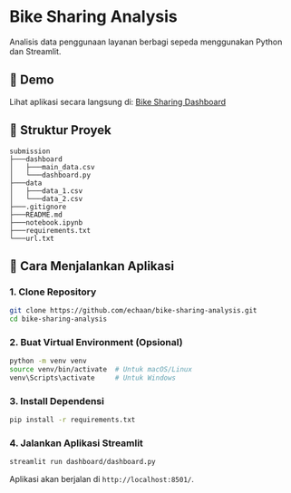 # Bike Sharing Analysis

Analisis data penggunaan layanan berbagi sepeda menggunakan Python dan Streamlit.

## 📌 Demo

Lihat aplikasi secara langsung di: [Bike Sharing Dashboard](https://echaan-bike-dashboard.streamlit.app/)

## 📂 Struktur Proyek

```
submission
├───dashboard
│   ├───main_data.csv
│   └───dashboard.py
├───data
│   ├───data_1.csv
│   └───data_2.csv
├───.gitignore
├───README.md
├───notebook.ipynb
├───requirements.txt
└───url.txt
```

## 🚀 Cara Menjalankan Aplikasi

### 1. Clone Repository
```bash
git clone https://github.com/echaan/bike-sharing-analysis.git
cd bike-sharing-analysis
```

### 2. Buat Virtual Environment (Opsional)
```bash
python -m venv venv
source venv/bin/activate  # Untuk macOS/Linux
venv\Scripts\activate     # Untuk Windows
```

### 3. Install Dependensi
```bash
pip install -r requirements.txt
```

### 4. Jalankan Aplikasi Streamlit
```bash
streamlit run dashboard/dashboard.py
```

Aplikasi akan berjalan di `http://localhost:8501/`.

